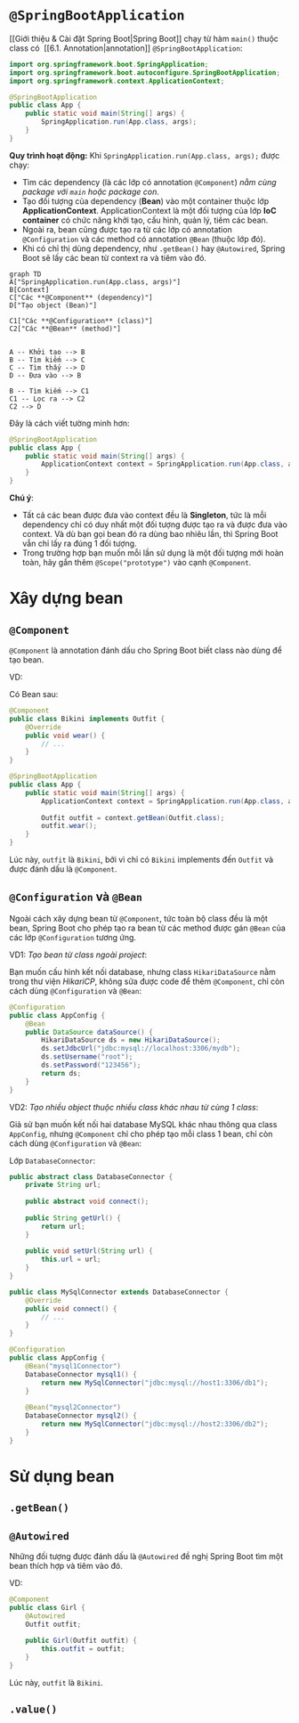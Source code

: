 
# `@SpringBootApplication`

[[Giới thiệu & Cài đặt Spring Boot|Spring Boot]] chạy từ hàm `main()` thuộc class có  [[6.1. Annotation|annotation]] `@SpringBootApplication`:

```java
import org.springframework.boot.SpringApplication;
import org.springframework.boot.autoconfigure.SpringBootApplication;
import org.springframework.context.ApplicationContext;

@SpringBootApplication
public class App {
    public static void main(String[] args) {
        SpringApplication.run(App.class, args);
    }
}
```

**Quy trình hoạt động:** Khi `SpringApplication.run(App.class, args);` được chạy:
- Tìm các dependency (là các lớp có annotation `@Component`) *nằm cùng package với `main` hoặc package con*.
- Tạo đối tượng của dependency (**Bean**) vào một container thuộc lớp **ApplicationContext**. ApplicationContext là một đối tượng của lớp **IoC container** có chức năng khởi tạo, cấu hình, quản lý, tiêm các bean.
- Ngoài ra, bean cũng được tạo ra từ các lớp có annotation `@Configuration` và các method có annotation `@Bean` (thuộc lớp đó).
- Khi có chỉ thị dùng dependency, như `.getBean()` hay `@Autowired`, Spring Boot sẽ lấy các bean từ context ra và tiêm vào đó.

```mermaid
graph TD
A["SpringApplication.run(App.class, args)"]
B[Context]
C["Các **@Component** (dependency)"]
D["Tạo object (Bean)"]

C1["Các **@Configuration** (class)"]
C2["Các **@Bean** (method)"]


A -- Khởi tạo --> B
B -- Tìm kiếm --> C
C -- Tìm thấy --> D
D -- Đưa vào --> B

B -- Tìm kiếm --> C1
C1 -- Lọc ra --> C2
C2 --> D
```

Đây là cách viết tường minh hơn:
```java
@SpringBootApplication
public class App {
    public static void main(String[] args) {
        ApplicationContext context = SpringApplication.run(App.class, args);
    }
}
```

**Chú ý**:
- Tất cả các bean được đưa vào context đều là **Singleton**, tức là mỗi dependency chỉ có duy nhất một đối tượng được tạo ra và được đưa vào context. Và dù bạn gọi bean đó ra dùng bao nhiêu lần, thì Spring Boot vẫn chỉ lấy ra đúng 1 đối tượng.
- Trong trường hợp bạn muốn mỗi lần sử dụng là một đối tượng mới hoàn toàn, hãy gắn thêm `@Scope("prototype")` vào cạnh `@Component`.

# Xây dựng bean

## `@Component`

`@Component` là annotation đánh dấu cho Spring Boot biết class nào dùng để tạo bean.

VD:

Có Bean sau:
```java
@Component
public class Bikini implements Outfit {
    @Override
    public void wear() {
        // ...
    }
}
```

```java
@SpringBootApplication
public class App {
    public static void main(String[] args) {
        ApplicationContext context = SpringApplication.run(App.class, args);
        
        Outfit outfit = context.getBean(Outfit.class);
        outfit.wear();
    }
}
```
Lúc này, `outfit` là `Bikini`, bởi vì chỉ có `Bikini` implements đến `Outfit` và được đánh dấu là `@Component`.

## `@Configuration` và `@Bean`

Ngoài cách xây dựng bean từ `@Component`, tức toàn bộ class đều là một bean, Spring Boot cho phép tạo ra bean từ các method được gán `@Bean` của các lớp `@Configuration` tương ứng.

VD1: *Tạo bean từ class ngoài project*:

Bạn muốn cấu hình kết nối database, nhưng class `HikariDataSource` nằm trong thư viện *HikariCP*, không sửa được code để thêm `@Component`, chỉ còn cách dùng `@Configuration` và `@Bean`:

```java
@Configuration
public class AppConfig {
    @Bean
    public DataSource dataSource() {
        HikariDataSource ds = new HikariDataSource();
        ds.setJdbcUrl("jdbc:mysql://localhost:3306/mydb");
        ds.setUsername("root");
        ds.setPassword("123456");
        return ds;
    }
}
```

VD2: *Tạo nhiều object thuộc nhiều class khác nhau từ cùng 1 class*:

Giả sử bạn muốn kết nối hai database MySQL khác nhau thông qua class `AppConfig`, nhưng `@Component` chỉ cho phép tạo mỗi class 1 bean, chỉ còn cách dùng `@Configuration` và `@Bean`:

Lớp `DatabaseConnector`:
```java
public abstract class DatabaseConnector {
    private String url;
    
    public abstract void connect();
    
    public String getUrl() {
        return url;
    }
    
    public void setUrl(String url) {
        this.url = url;
    }
}
```

```java
public class MySqlConnector extends DatabaseConnector {
    @Override
    public void connect() {
        // ...
    }
}
```

```java
@Configuration
public class AppConfig {
    @Bean("mysql1Connector")
    DatabaseConnector mysql1() {
        return new MySqlConnector("jdbc:mysql://host1:3306/db1");
    }
	
    @Bean("mysql2Connector")
    DatabaseConnector mysql2() {
        return new MySqlConnector("jdbc:mysql://host2:3306/db2");
    }
}
```

# Sử dụng bean

## `.getBean()`





## `@Autowired`

Những đối tượng được đánh dấu là `@Autowired` đề nghị Spring Boot tìm một bean thích hợp và tiêm vào đó.

VD:
```java
@Component
public class Girl {
    @Autowired
    Outfit outfit;
    
    public Girl(Outfit outfit) {
        this.outfit = outfit;
    }
}
```
Lúc này, `outfit` là `Bikini`.

## `.value()`




